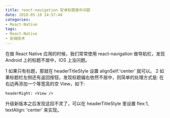 ```yaml
---
title: react-navigation 安卓标题居中问题
date: 2018-05-18 14:57:44
categories: 
- React-Native
tags:
- React-Native
- 前端技术
---
```


在做 React Native 应用的时候，我们常常使用 react-navigation 做导航栏，发现 Android 上的标题不居中，IOS 上没问题。
<!-- more -->

1 如果只有标题，那就在 headerTitleStyle 设置 alignSelf:'center' 就可以。
2 如果标题栏左侧还有返回按钮，发现标题偏右依然不居中，则简单的处理方式是:
在右边再添加一个等宽高的空 View，如下:

``headerRight: <View />``

升级新版本之后发现这招不灵了，可以在 headerTitleStyle 里设置 flex:1, textAlign: 'center' 来实现。
